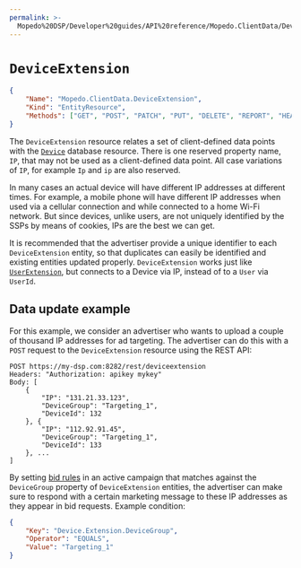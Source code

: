 ```yaml
---
permalink: >-
  Mopedo%20DSP/Developer%20guides/API%20reference/Mopedo.ClientData/DeviceExtension/
---
```


# `DeviceExtension`

```json
{
    "Name": "Mopedo.ClientData.DeviceExtension",
    "Kind": "EntityResource",
    "Methods": ["GET", "POST", "PATCH", "PUT", "DELETE", "REPORT", "HEAD"]
}
```

The `DeviceExtension` resource relates a set of client-defined data points with the [`Device`](../../Mopedo.Database/Device) database resource. There is one reserved property name, `IP`, that may not be used as a client-defined data point. All case variations of `IP`, for example `Ip` and `ip` are also reserved.

In many cases an actual device will have different IP addresses at different times. For example, a mobile phone will have different IP addresses when used via a cellular connection and while connected to a home Wi-Fi network. But since devices, unlike users, are not uniquely identified by the SSPs by means of cookies, IPs are the best we can get.

It is recommended that the advertiser provide a unique identifier to each `DeviceExtension` entity, so that duplicates can easily be identified and existing entities updated properly. `DeviceExtension` works just like [`UserExtension`](../UserExtension), but connects to a Device via IP, instead of to a `User` via `UserId`.

## Data update example

For this example, we consider an advertiser who wants to upload a couple of thousand IP addresses for ad targeting. The advertiser can do this with a `POST` request to the `DeviceExtension` resource using the REST API:

```
POST https://my-dsp.com:8282/rest/deviceextension
Headers: "Authorization: apikey mykey"
Body: [
    {
        "IP": "131.21.33.123",
        "DeviceGroup": "Targeting_1",
        "DeviceId": 132
    }, {
        "IP": "112.92.91.45",
        "DeviceGroup": "Targeting_1",
        "DeviceId": 133
    }, ...
]
```

By setting [bid rules](../../Mopedo.Bidding/Campaign#bidrule) in an active campaign that matches against the `DeviceGroup` property of `DeviceExtension` entities, the advertiser can make sure to respond with a certain marketing message to these IP addresses as they appear in bid requests. Example condition:

```json
{
    "Key": "Device.Extension.DeviceGroup",
    "Operator": "EQUALS",
    "Value": "Targeting_1"
}
```
